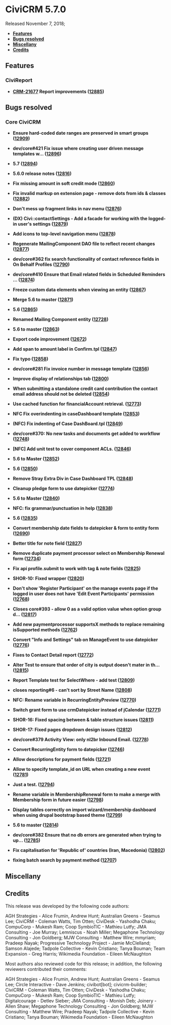 # CiviCRM 5.7.0

Released November 7, 2018;

- **[Features](#features)**
- **[Bugs resolved](#bugs)**
- **[Miscellany](#misc)**
- **[Credits](#credits)**

## <a name="features"></a>Features

### CiviReport

- **[CRM-21677](https://issues.civicrm.org/jira/browse/CRM-21677) Report improvements ([12885](https://github.com/civicrm/civicrm-core/pull/12885))**

## <a name="bugs"></a>Bugs resolved

### Core CiviCRM

- **Ensure hard-coded date ranges are preserved in smart groups ([12909](https://github.com/civicrm/civicrm-core/pull/12909))**

- **dev/core#421 Fix issue where creating user driven message templates w… ([12896](https://github.com/civicrm/civicrm-core/pull/12896))**

- **5.7 ([12894](https://github.com/civicrm/civicrm-core/pull/12894))**

- **5.6.0 release notes ([12816](https://github.com/civicrm/civicrm-core/pull/12816))**

- **Fix missing amount in soft credit mode ([12860](https://github.com/civicrm/civicrm-core/pull/12860))**

- **Fix invalid markup on extension page - remove dots from ids & classes ([12882](https://github.com/civicrm/civicrm-core/pull/12882))**

- **Don't mess up fragment links in nav menu ([12876](https://github.com/civicrm/civicrm-core/pull/12876))**

- **(DX) Civi::contactSettings - Add a facade for working with the logged-in user's settings ([12879](https://github.com/civicrm/civicrm-core/pull/12879))**

- **Add icons to top-level navigation menu ([12878](https://github.com/civicrm/civicrm-core/pull/12878))**

- **Regenerate MailingComponent DAO file to reflect recent changes ([12877](https://github.com/civicrm/civicrm-core/pull/12877))**

- **dev/core#362 fix search functionality of contact reference fields in On Behalf Profiles ([12790](https://github.com/civicrm/civicrm-core/pull/12790))**

- **dev/core#410 Ensure that Email related fields in Scheduled Reminders … ([12874](https://github.com/civicrm/civicrm-core/pull/12874))**

- **Freeze custom data elements when viewing an entity ([12867](https://github.com/civicrm/civicrm-core/pull/12867))**

- **Merge 5.6 to master ([12871](https://github.com/civicrm/civicrm-core/pull/12871))**

- **5.6 ([12865](https://github.com/civicrm/civicrm-core/pull/12865))**

- **Renamed Mailing Component entity ([12728](https://github.com/civicrm/civicrm-core/pull/12728))**

- **5.6 to master ([12863](https://github.com/civicrm/civicrm-core/pull/12863))**

- **Export code improvement ([12672](https://github.com/civicrm/civicrm-core/pull/12672))**

- **Add span to amount label in Confirm.tpl ([12847](https://github.com/civicrm/civicrm-core/pull/12847))**

- **Fix typo ([12858](https://github.com/civicrm/civicrm-core/pull/12858))**

- **dev/core#281 Fix invoice number in message template ([12856](https://github.com/civicrm/civicrm-core/pull/12856))**

- **Improve display of relationships tab ([12800](https://github.com/civicrm/civicrm-core/pull/12800))**

- **When submitting a standalone credit card contribution the contact email address should not be deleted ([12854](https://github.com/civicrm/civicrm-core/pull/12854))**

- **Use cached function for financialAccount retrieval. ([12773](https://github.com/civicrm/civicrm-core/pull/12773))**

- **NFC Fix overindenting in caseDashboard template ([12853](https://github.com/civicrm/civicrm-core/pull/12853))**

- **(NFC) Fix indenting of Case DashBoard.tpl ([12849](https://github.com/civicrm/civicrm-core/pull/12849))**

- **dev/core#370: No new tasks and documents get added to workflow ([12748](https://github.com/civicrm/civicrm-core/pull/12748))**

- **[NFC] Add unit test to cover component ACLs. ([12846](https://github.com/civicrm/civicrm-core/pull/12846))**

- **5.6 to Master ([12852](https://github.com/civicrm/civicrm-core/pull/12852))**

- **5.6 ([12850](https://github.com/civicrm/civicrm-core/pull/12850))**

- **Remove Stray Extra Div in Case Dashboard TPL ([12848](https://github.com/civicrm/civicrm-core/pull/12848))**

- **Cleanup pledge form to use datepicker ([12774](https://github.com/civicrm/civicrm-core/pull/12774))**

- **5.6 to Master ([12840](https://github.com/civicrm/civicrm-core/pull/12840))**

- **NFC: fix grammar/punctuation in help ([12838](https://github.com/civicrm/civicrm-core/pull/12838))**

- **5.6 ([12835](https://github.com/civicrm/civicrm-core/pull/12835))**

- **Convert membership date fields to datepicker & form to entity form ([12690](https://github.com/civicrm/civicrm-core/pull/12690))**

- **Better title for note field ([12827](https://github.com/civicrm/civicrm-core/pull/12827))**

- **Remove duplicate payment processor select on Membership Renewal form ([12734](https://github.com/civicrm/civicrm-core/pull/12734))**

- **Fix api profile.submit to work with tag & note fields ([12825](https://github.com/civicrm/civicrm-core/pull/12825))**

- **SHOR-10: Fixed wrapper ([12820](https://github.com/civicrm/civicrm-core/pull/12820))**

- **Don't show 'Register Participant' on the manage events page if the logged in user does not have 'Edit Event Participants' permission ([12768](https://github.com/civicrm/civicrm-core/pull/12768))**

- **Closes core#393 - allow 0 as a valid option value when option group d… ([12817](https://github.com/civicrm/civicrm-core/pull/12817))**

- **Add new paymentprocessor supportsX methods to replace remaining isSupported methods ([12762](https://github.com/civicrm/civicrm-core/pull/12762))**

- **Convert "Info and Settings" tab on ManageEvent to use datepicker ([12776](https://github.com/civicrm/civicrm-core/pull/12776))**

- **Fixes to Contact Detail report ([12772](https://github.com/civicrm/civicrm-core/pull/12772))**

- **Alter Test to ensure that order of city is output doesn't mater in th… ([12815](https://github.com/civicrm/civicrm-core/pull/12815))**

- **Report Template test for SelectWhere - add test ([12809](https://github.com/civicrm/civicrm-core/pull/12809))**

- **closes reporting#6 - can't sort by Street Name ([12808](https://github.com/civicrm/civicrm-core/pull/12808))**

- **NFC: Rename variable in RecurringEntityPreview ([12770](https://github.com/civicrm/civicrm-core/pull/12770))**

- **Switch grant form to use crmDatepicker instead of jCalendar ([12771](https://github.com/civicrm/civicrm-core/pull/12771))**

- **SHOR-16: Fixed spacing between & table structure issues ([12811](https://github.com/civicrm/civicrm-core/pull/12811))**

- **SHOR-17: Fixed pages dropdown design issues ([12812](https://github.com/civicrm/civicrm-core/pull/12812))**

- **dev/core#379 Activity View: only nl2br Inbound Email. ([12778](https://github.com/civicrm/civicrm-core/pull/12778))**

- **Convert RecurringEntity form to datepicker ([12746](https://github.com/civicrm/civicrm-core/pull/12746))**

- **Allow descriptions for payment fields ([12721](https://github.com/civicrm/civicrm-core/pull/12721))**

- **Allow to specify template_id on URL when creating a new event ([12781](https://github.com/civicrm/civicrm-core/pull/12781))**

- **Just a test. ([12794](https://github.com/civicrm/civicrm-core/pull/12794))**

- **Rename variable in MembershipRenewal form to make a merge with Membership form in future easier ([12798](https://github.com/civicrm/civicrm-core/pull/12798))**

- **Display tables correctly on import wizard/membership dashboard when using drupal bootstrap based theme ([12799](https://github.com/civicrm/civicrm-core/pull/12799))**

- **5.6 to master ([12814](https://github.com/civicrm/civicrm-core/pull/12814))**

- **dev/core#382 Ensure that no db errors are generated when trying to up… ([12785](https://github.com/civicrm/civicrm-core/pull/12785))**

- **Fix capitalisation for 'Republic of' countries (Iran, Macedonia) ([12802](https://github.com/civicrm/civicrm-core/pull/12802))**

- **fixing batch search by payment method ([12707](https://github.com/civicrm/civicrm-core/pull/12707))**

## <a name="misc"></a>Miscellany

## <a name="credits"></a>Credits

This release was developed by the following code authors:

AGH Strategies - Alice Frumin, Andrew Hunt; Australian Greens - Seamus Lee; CiviCRM - Coleman Watts, Tim Otten; CiviDesk - Yashodha Chaku; CompuCorp - Mukesh Ram; Coop SymbioTIC - Mathieu Lutfy; JMA Consulting - Joe Murray; Lemniscus - Noah Miller; Megaphone Technology Consulting - Jon Goldberg; MJW Consulting - Matthew Wire; mmyriam; Pradeep Nayak; Progressive Technology Project - Jamie McClelland; Samson Alajede; Tadpole Collective - Kevin Cristiano; Tanya Bouman; Team Expansion - Greg Harris; Wikimedia Foundation - Eileen McNaughton

Most authors also reviewed code for this release; in addition, the following
reviewers contributed their comments:

AGH Strategies - Alice Frumin, Andrew Hunt; Australian Greens - Seamus Lee; Circle Interactive - Dave Jenkins; civibot[bot]; civicrm-builder; CiviCRM - Coleman Watts, Tim Otten; CiviDesk - Yashodha Chaku; CompuCorp - Mukesh Ram; Coop SymbioTIC - Mathieu Lutfy; Digitalcourage - Detlev Sieber; JMA Consulting - Monish Deb; Joinery - Allen Shaw; Megaphone Technology Consulting - Jon Goldberg; MJW Consulting - Matthew Wire; Pradeep Nayak; Tadpole Collective - Kevin Cristiano; Tanya Bouman; Wikimedia Foundation - Eileen McNaughton